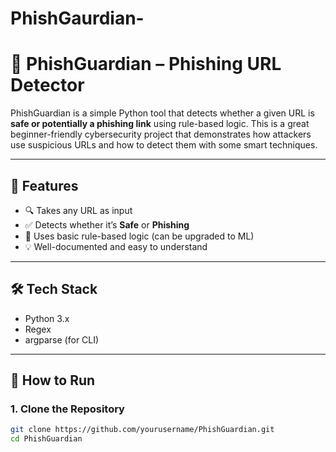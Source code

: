 # PhishGaurdian-
# 🔐 PhishGuardian – Phishing URL Detector

PhishGuardian is a simple Python tool that detects whether a given URL is **safe or potentially a phishing link** using rule-based logic. This is a great beginner-friendly cybersecurity project that demonstrates how attackers use suspicious URLs and how to detect them with some smart techniques.

---

## 📌 Features

- 🔍 Takes any URL as input
- ✅ Detects whether it’s **Safe** or **Phishing**
- 🧠 Uses basic rule-based logic (can be upgraded to ML)
- 💡 Well-documented and easy to understand

---

## 🛠️ Tech Stack

- Python 3.x
- Regex
- argparse (for CLI)

---

## 🚀 How to Run

### 1. Clone the Repository
```bash
git clone https://github.com/yourusername/PhishGuardian.git
cd PhishGuardian
